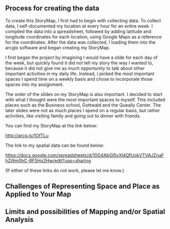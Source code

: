 ## Process for creating the data

To create this StoryMap, I first had to begin with collecting data. To collect data, I self-documented my location at every hour for an entire week. I compiled the data into a spreadsheet, followed by adding latitude and longitude coordinates for each location, using Google Maps as a reference for the coordinates. After the data was collected, I loading them into the arcgis software and began creating my StoryMap.

I first began the project by imagining I would have a slide for each day of the week, but quickly found it did not tell my story the way I wanted to, because it did not give me as much opportunity to talk about other important activities in my daily life. Instead, I picked the most important spaces I spend time on a weekly basis and chose to incorporate those spaces into my assignment.

The order of the slides on my StoryMap is also important. I decided to start with what I thought were the most important spaces to myself. This included places such as the Business school, Gottwald and the Queally Center. The later slides were not as much places I spend on a regular basis, but rather activities, like visiting family and going out to dinner with friends.

You can find my StoryMap at the link below:

http://arcg.is/1OfTLu

The link to my spatial data can be found below:

https://docs.google.com/spreadsheets/d/10G4AbGl5vXl4QfUokVTVAJZnaFhZj9m0hC-RF5Ho2Hw/edit?usp=sharing

(If either of these links do not work, please let me know.)

## Challenges of Representing Space and Place as Applied to Your Map

## Limits and possibilities of Mapping and/or Spatial Analysis
